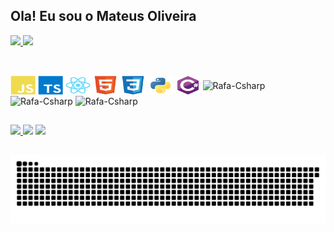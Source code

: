 ## Ola! Eu sou o Mateus Oliveira
<div>
  <a href="https://github.com/mateusix">
    <img height="180em" src="https://github-readme-stats-sigma-five.vercel.app/api?username=mateusix&show_icons=true&theme=dark&include_all_commits=true&count_private=true"/>
    <img height="180em" src="https://github-readme-stats-sigma-five.vercel.app/api/top-langs/?username=mateusix&layout=compact&langs_count=16&theme=dark"/>
  </a>
</div>


 ##
    
<div style="display: inline_block"><br>
  <img align="center" alt="Rafa-Js" height="30" width="40" src="https://raw.githubusercontent.com/devicons/devicon/master/icons/javascript/javascript-plain.svg">
  <img align="center" alt="Rafa-Ts" height="30" width="40" src="https://raw.githubusercontent.com/devicons/devicon/master/icons/typescript/typescript-plain.svg">
  <img align="center" alt="Rafa-React" height="30" width="40" src="https://raw.githubusercontent.com/devicons/devicon/master/icons/react/react-original.svg">
  <img align="center" alt="Rafa-HTML" height="30" width="40" src="https://raw.githubusercontent.com/devicons/devicon/master/icons/html5/html5-original.svg">
  <img align="center" alt="Rafa-CSS" height="30" width="40" src="https://raw.githubusercontent.com/devicons/devicon/master/icons/css3/css3-original.svg">
  <img align="center" alt="Rafa-Python" height="30" width="40" src="https://raw.githubusercontent.com/devicons/devicon/master/icons/python/python-original.svg">
  <img align="center" alt="Rafa-Csharp" height="30" width="40" src="https://raw.githubusercontent.com/devicons/devicon/master/icons/csharp/csharp-original.svg">
  <img src="https://cdn.jsdelivr.net/gh/devicons/devicon/icons/c/c-original.svg" align="center" alt="Rafa-Csharp" height="30" width="40"/>
  <img src="https://cdn.jsdelivr.net/gh/devicons/devicon/icons/mysql/mysql-original.svg" align="center" alt="Rafa-Csharp" height="30" width="40"/>
  <img src="https://cdn.jsdelivr.net/gh/devicons/devicon/icons/postgresql/postgresql-original.svg" align="center" alt="Rafa-Csharp" height="30" width="40" />
</div>
  
  ##
 
<div> 
<a href="https://www.linkedin.com/in/maateus-oliveira" target="_blank">
  <img src="https://img.shields.io/badge/-LinkedIn-%230077B5?style=for-the-badge&logo=linkedin&logoColor=white">
</a>
  <a href="https://instagram.com/mateusix_" target="_blank"><img src="https://img.shields.io/badge/-Instagram-%23E4405F?style=for-the-badge&logo=instagram&logoColor=white" target="_blank"></a>
<a href="mailto:240704mateus@gmail.com">
  <img src="https://img.shields.io/badge/-Gmail-%23333?style=for-the-badge&logo=gmail&logoColor=white" target="_blank">
</a>
</div>

##

 <picture align="center">
  <source media="(prefers-color-scheme: dark)" srcset="https://raw.githubusercontent.com/mateusix/mateusix/output/github-contribution-grid-snake-dark.svg">
  <source media="(prefers-color-scheme: light)" srcset="https://raw.githubusercontent.com/mateusix/mateusix/output/github-contribution-grid-snake-dark.svg">
  <img align="center" alt="github contribution grid snake animation" src="https://raw.githubusercontent.com/mateusix/mateusix/output/github-contribution-grid-snake.svg">
</picture>
